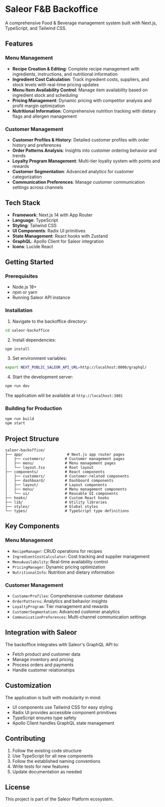 # Saleor F&B Backoffice

A comprehensive Food & Beverage management system built with Next.js, TypeScript, and Tailwind CSS.

## Features

### Menu Management
- **Recipe Creation & Editing**: Complete recipe management with ingredients, instructions, and nutritional information
- **Ingredient Cost Calculation**: Track ingredient costs, suppliers, and stock levels with real-time pricing updates
- **Menu Item Availability Control**: Manage item availability based on ingredient stock and scheduling
- **Pricing Management**: Dynamic pricing with competitor analysis and profit margin optimization
- **Nutritional Information**: Comprehensive nutrition tracking with dietary flags and allergen management

### Customer Management
- **Customer Profiles & History**: Detailed customer profiles with order history and preferences
- **Order Patterns Analysis**: Insights into customer ordering behavior and trends
- **Loyalty Program Management**: Multi-tier loyalty system with points and rewards
- **Customer Segmentation**: Advanced analytics for customer categorization
- **Communication Preferences**: Manage customer communication settings across channels

## Tech Stack

- **Framework**: Next.js 14 with App Router
- **Language**: TypeScript
- **Styling**: Tailwind CSS
- **UI Components**: Radix UI primitives
- **State Management**: React hooks with Zustand
- **GraphQL**: Apollo Client for Saleor integration
- **Icons**: Lucide React

## Getting Started

### Prerequisites
- Node.js 18+ 
- npm or yarn
- Running Saleor API instance

### Installation

1. Navigate to the backoffice directory:
```bash
cd saleor-backoffice
```

2. Install dependencies:
```bash
npm install
```

3. Set environment variables:
```bash
export NEXT_PUBLIC_SALEOR_API_URL=http://localhost:8000/graphql/
```

4. Start the development server:
```bash
npm run dev
```

The application will be available at `http://localhost:3001`

### Building for Production

```bash
npm run build
npm start
```

## Project Structure

```
saleor-backoffice/
├── app/                    # Next.js app router pages
│   ├── customers/         # Customer management pages
│   ├── menu/              # Menu management pages
│   └── layout.tsx         # Root layout
├── components/            # React components
│   ├── customers/         # Customer-related components
│   ├── dashboard/         # Dashboard components
│   ├── layout/            # Layout components
│   ├── menu/              # Menu management components
│   └── ui/                # Reusable UI components
├── hooks/                 # Custom React hooks
├── lib/                   # Utility libraries
├── styles/                # Global styles
└── types/                 # TypeScript type definitions
```

## Key Components

### Menu Management
- `RecipeManager`: CRUD operations for recipes
- `IngredientCostCalculator`: Cost tracking and supplier management
- `MenuAvailability`: Real-time availability control
- `PricingManager`: Dynamic pricing optimization
- `NutritionalInfo`: Nutrition and dietary information

### Customer Management
- `CustomerProfiles`: Comprehensive customer database
- `OrderPatterns`: Analytics and behavior insights
- `LoyaltyProgram`: Tier management and rewards
- `CustomerSegmentation`: Advanced customer analytics
- `CommunicationPreferences`: Multi-channel communication settings

## Integration with Saleor

The backoffice integrates with Saleor's GraphQL API to:
- Fetch product and customer data
- Manage inventory and pricing
- Process orders and payments
- Handle customer relationships

## Customization

The application is built with modularity in mind:
- UI components use Tailwind CSS for easy styling
- Radix UI provides accessible component primitives
- TypeScript ensures type safety
- Apollo Client handles GraphQL state management

## Contributing

1. Follow the existing code structure
2. Use TypeScript for all new components
3. Follow the established naming conventions
4. Write tests for new features
5. Update documentation as needed

## License

This project is part of the Saleor Platform ecosystem.